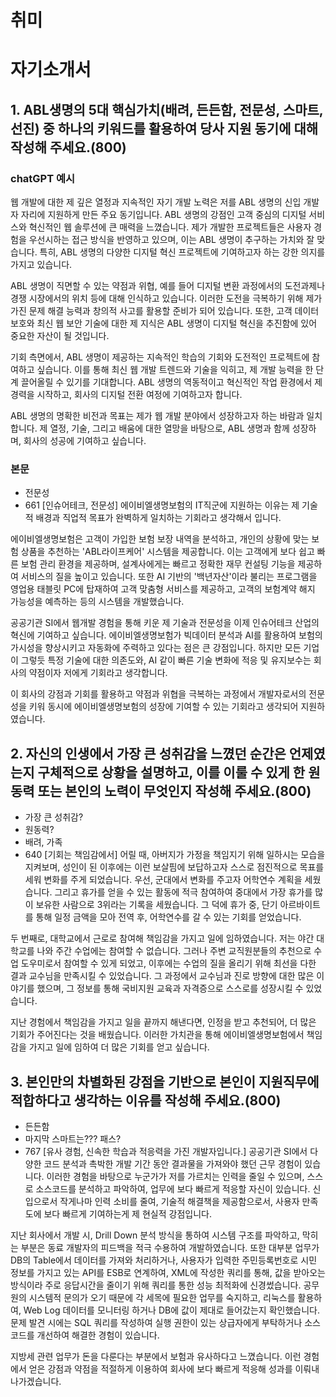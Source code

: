 

# 취미


# 자기소개서
## 1. ABL생명의 5대 핵심가치(배려, 든든함, 전문성, 스마트, 선진) 중 하나의 키워드를 활용하여 당사 지원 동기에 대해 작성해 주세요.(800)


### chatGPT 예시
웹 개발에 대한 제 깊은 열정과 지속적인 자기 개발 노력은 저를 ABL 생명의 신입 개발자 자리에 지원하게 만든 주요 동기입니다. ABL 생명의 강점인 고객 중심의 디지털 서비스와 혁신적인 웹 솔루션에 큰 매력을 느꼈습니다. 제가 개발한 프로젝트들은 사용자 경험을 우선시하는 접근 방식을 반영하고 있으며, 이는 ABL 생명이 추구하는 가치와 잘 맞습니다. 특히, ABL 생명의 다양한 디지털 혁신 프로젝트에 기여하고자 하는 강한 의지를 가지고 있습니다.

ABL 생명이 직면할 수 있는 약점과 위협, 예를 들어 디지털 변환 과정에서의 도전과제나 경쟁 시장에서의 위치 등에 대해 인식하고 있습니다. 이러한 도전을 극복하기 위해 제가 가진 문제 해결 능력과 창의적 사고를 활용할 준비가 되어 있습니다. 또한, 고객 데이터 보호와 최신 웹 보안 기술에 대한 제 지식은 ABL 생명이 디지털 혁신을 추진함에 있어 중요한 자산이 될 것입니다.

기회 측면에서, ABL 생명이 제공하는 지속적인 학습의 기회와 도전적인 프로젝트에 참여하고 싶습니다. 이를 통해 최신 웹 개발 트렌드와 기술을 익히고, 제 개발 능력을 한 단계 끌어올릴 수 있기를 기대합니다. ABL 생명의 역동적이고 혁신적인 작업 환경에서 제 경력을 시작하고, 회사의 디지털 전환 여정에 기여하고자 합니다.

ABL 생명의 명확한 비전과 목표는 제가 웹 개발 분야에서 성장하고자 하는 바람과 일치합니다. 제 열정, 기술, 그리고 배움에 대한 열망을 바탕으로, ABL 생명과 함께 성장하며, 회사의 성공에 기여하고 싶습니다.



### 본문
- 전문성
- 661
[인슈어테크, 전문성]
에이비엘생명보험의 IT직군에 지원하는 이유는 제 기술적 배경과 직업적 목표가 완벽하게 일치하는 기회라고 생각해서 입니다.

에이비엘생명보험은 고객이 가입한 보험 보장 내역을 분석하고, 개인의 상황에 맞는 보험 상품을 추천하는 'ABL라이프케어' 시스템을 제공합니다. 이는 고객에게 보다 쉽고 빠른 보험 관리 환경을 제공하며, 설계사에게는 빠르고 정확한 재무 컨설팅 기능을 제공하여 서비스의 질을 높이고 있습니다. 
또한 AI 기반의 '백년자산'이라 불리는 프로그램을 영업용 태블릿 PC에 탑재하여 고객 맞춤형 서비스를 제공하고, 고객의 보험계약 해지 가능성을 예측하는 등의 시스템을 개발했습니다.

공공기관 SI에서 웹개발 경험을 통해 키운 제 기술과 전문성을 이제 인슈어테크 산업의 혁신에 기여하고 싶습니다. 에이비엘생명보험가 빅데이터 분석과 AI를 활용하여 보험의 가시성을 향상시키고 자동화에 주력하고 있다는 점은 큰 강점입니다. 하지만 모든 기업이 그렇듯 특정 기술에 대한 의존도와, AI 같이 빠른 기술 변화에 적응 및 유지보수는 회사의 약점이자 저에게 기회라고 생각합니다.

이 회사의 강점과 기회를 활용하고 약점과 위협을 극복하는 과정에서 개발자로서의 전문성을 키워 동시에 에이비엘생명보험의 성장에 기여할 수 있는 기회라고 생각되어 지원하였습니다.


## 2. 자신의 인생에서 가장 큰 성취감을 느꼈던 순간은 언제였는지 구체적으로 상황을 설명하고, 이를 이룰 수 있게 한 원동력 또는 본인의 노력이 무엇인지 작성해 주세요.(800)
- 가장 큰 성취감?
- 원동력?
- 배려, 가족
- 640
[기회는 책임감에서]
어릴 때, 아버지가 가정을 책임지기 위해 일하시는 모습을 지켜보며, 성인이 된 이후에는 이런 보살핌에 보답하고자 스스로 점진적으로 목표를 세워 변화를 주게 되었습니다.
우선, 군대에서 변화를 주고자 어학연수 계획을 세웠습니다. 그리고 휴가를 얻을 수 있는 활동에 적극 참여하여 중대에서 가장 휴가를 많이 보유한 사람으로 3위라는 기록을 세웠습니다. 그 덕에 휴가 중, 단기 아르바이트를 통해 일정 금액을 모아 전역 후, 어학연수를 갈 수 있는 기회를 얻었습니다.

두 번째로, 대학교에서 근로로 참여해 책임감을 가지고 일에 임하였습니다. 저는 야간 대학교를 나와 주간 수업에는 참여할 수 없습니다. 그러나 주변 교직원분들의 추천으로 수업 도우미로서 참여할 수 있게 되었고, 이후에는 수업의 질을 올리기 위해 최선을 다한 결과 교수님을 만족시킬 수 있었습니다. 그 과정에서 교수님과 진로 방향에 대한 많은 이야기를 했으며, 그 정보를 통해 국비지원 교육과 자격증으로 스스로를 성장시킬 수 있었습니다.

지난 경험에서 책임감을 가지고 일을 끝까지 해낸다면, 인정을 받고 추천되어, 더 많은 기회가 주어진다는 것을 배웠습니다. 이러한 가치관을 통해 에이비엘생명보험에서 책임감을 가지고 일에 임하여 더 많은 기회를 얻고 싶습니다.



## 3. 본인만의 차별화된 강점을 기반으로 본인이 지원직무에 적합하다고 생각하는 이유를 작성해 주세요.(800)
- 든든함
- 마지막 스마트는??? 패스?
- 767
[유사 경험, 신속한 학습과 적응력을 가진 개발자입니다.]
공공기관 SI에서 다양한 코드 분석과 촉박한 개발 기간 동안 결과물을 가져와야 했던 근무 경험이 있습니다. 이러한 경험을 바탕으로 누군가가 저를 가르치는 인력을 줄일 수 있으며, 스스로 소스코드를 분석하고 파악하여, 업무에 보다 빠르게 적응할 자신이 있습니다. 신입으로서 작게나마 인력 소비를 줄여, 기술적 해결책을 제공함으로서, 사용자 만족도에 보다 빠르게 기여하는게 제 현실적 강점입니다.

지난 회사에서 개발 시, Drill Down 분석 방식을 통하여 시스템 구조를 파악하고, 막히는 부분은 동료 개발자의 피드백을 적극 수용하여 개발하였습니다. 또한 대부분 업무가 DB의 Table에서 데이터를 가져와 처리하거나, 사용자가 입력한 주민등록번호로 시민 정보를 가지고 있는 API를 ESB로 연계하여, XML에 작성한 쿼리를 통해, 값을 받아오는 방식이라 주로 응답시간을 줄이기 위해 쿼리를 통한 성능 최적화에 신경썼습니다. 공무원의 시스템적 문의가 오기 때문에 각 세목에 필요한 업무를 숙지하고, 리눅스를 활용하여, Web Log 데이터를 모니터링 하거나 DB에 값이 제대로 들어갔는지 확인했습니다. 문제 발견 시에는 SQL 쿼리를 작성하여 실행 권한이 있는 상급자에게 부탁하거나 소스코드를 개선하여 해결한 경험이 있습니다.

지방세 관련 업무가 돈을 다룬다는 부분에서 보험과 유사하다고 느꼈습니다. 이런 경험에서 얻은 강점과 약점을 적절하게 이용하여 회사에 보다 빠르게 적응해 성과를 이뤄내 나가겠습니다.
